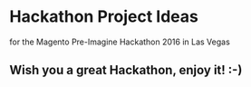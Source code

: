 # Hackathon Project Ideas
for the Magento Pre-Imagine Hackathon 2016 in Las Vegas

## Wish you a great Hackathon, enjoy it! :-)  
